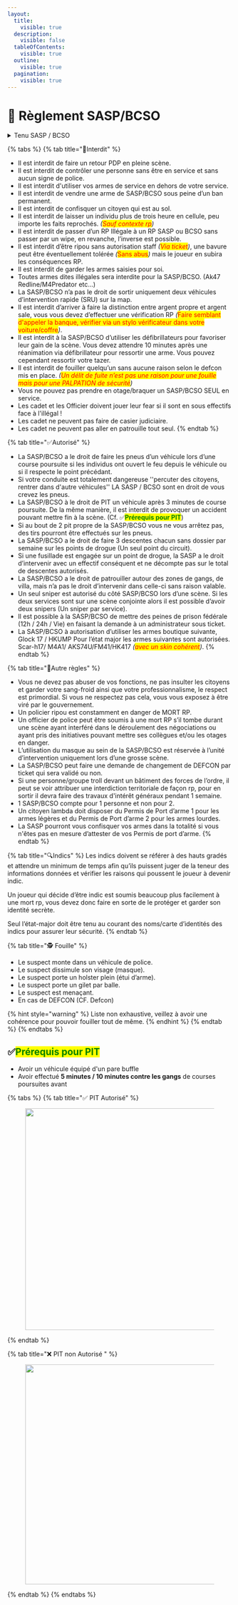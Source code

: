 ```yaml
---
layout:
  title:
    visible: true
  description:
    visible: false
  tableOfContents:
    visible: true
  outline:
    visible: true
  pagination:
    visible: true
---
```


# 👮 Règlement SASP/BCSO

<details>

<summary>Tenu SASP / BCSO</summary>

Les tenues et les véhicules SASP/BCSO sont obligatoires lorsque vous êtes en service, si vous êtes en civil vous devez porter un signe distinctif qui montre que vous appartenez à la police (Insigne, blason etc.…).

</details>

{% tabs %}
{% tab title="🛑Interdit" %}


* Il est interdit de faire un retour PDP en pleine scène.
* Il est interdit de contrôler une personne sans être en service et sans aucun signe de police.
* Il est interdit d'utiliser vos armes de service en dehors de votre service.
* Il est interdit de vendre une arme de SASP/BCSO sous peine d’un ban permanent.
* Il est interdit de confisquer un citoyen qui est au sol.
* Il est interdit de laisser un individu plus de trois heure en cellule, peu importe les faits reprochés. _(<mark style="color:red;">Sauf contexte rp</mark>)_
* Il est interdit de passer d’un RP Illégale à un RP SASP ou BCSO sans passer par un wipe, en revanche, l’inverse est possible.
* Il est interdit d’être ripou sans autorisation staff _(<mark style="color:red;">Via ticket</mark>)_, une bavure peut être éventuellement tolérée _(_<mark style="color:red;">Sans abus</mark>_)_ mais le joueur en subira les conséquences RP.
* Il est interdit de garder les armes saisies pour soi.
* Toutes armes dites illégales sera interdite pour la SASP/BCSO. (Ak47 Redline/M4Predator etc…)
* La SASP/BCSO n’a pas le droit de sortir uniquement deux véhicules d’intervention rapide (SRU) sur la map.
* Il est interdit d’arriver à faire la distinction entre argent propre et argent sale, vous vous devez d’effectuer une vérification RP _(_<mark style="color:red;">Faire semblant d'appeler la banque, vérifier via un stylo vérificateur dans votre voiture/coffre</mark>_)_.
* Il est interdit à la SASP/BCSO d’utiliser les défibrillateurs pour favoriser leur gain de la scène. Vous devez attendre 10 minutes après une réanimation via défibrillateur pour ressortir une arme. Vous pouvez cependant ressortir votre tazer.
* Il est interdit de fouiller quelqu’un sans aucune raison selon le defcon mis en place. _(<mark style="color:red;">Un délit de fuite n’est pas une raison pour une fouille mais pour une PALPATION de sécurité</mark>)_
* Vous ne pouvez pas prendre en otage/braquer un SASP/BCSO SEUL en service.
* Les cadet et les Officier doivent jouer leur fear si il sont en sous effectifs face à l'illégal !
* Les cadet ne peuvent pas faire de casier judiciaire.
* Les cadet ne peuvent pas aller en patrouille tout seul.
{% endtab %}

{% tab title="✅Autorisé" %}


* La SASP/BCSO a le droit de faire les pneus d’un véhicule lors d’une course poursuite si les individus ont ouvert le feu depuis le véhicule ou si il respecte le point précédant.
* Si votre conduite est totalement dangereuse ''percuter des citoyens, rentrer dans d'autre véhicules'' LA SASP / BCSO sont en droit de vous crevez les pneus.
* La SASP/BCSO à le droit de PIT un véhicule après 3 minutes de course poursuite. De la même manière, il est interdit de provoquer un accident pouvant mettre fin à la scène. (Cf. ✅<mark style="color:green;">**Prérequis pour PIT**</mark>)
* Si au bout de 2 pit propre de la SASP/BCSO vous ne vous arrêtez pas, des tirs pourront être effectués sur les pneus.
* La SASP/BCSO a le droit de faire 3 descentes chacun sans dossier par semaine sur les points de drogue (Un seul point du circuit).
* Si une fusillade est engagée sur un point de drogue, la SASP a le droit d’intervenir avec un effectif conséquent et ne décompte pas sur le total de descentes autorisés.
* La SASP/BCSO a le droit de patrouiller autour des zones de gangs, de villa, mais n’a pas le droit d’intervenir dans celle-ci sans raison valable.
* Un seul sniper est autorisé du côté SASP/BCSO lors d’une scène. Si les deux services sont sur une scène conjointe alors il est possible d’avoir deux snipers (Un sniper par service).
* Il est possible à la SASP/BCSO de mettre des peines de prison fédérale (12h / 24h / Vie) en faisant la demande à un administrateur sous ticket.
* La SASP/BCSO à autorisation d’utiliser les armes boutique suivante, Glock 17 / HKUMP Pour l’état major les armes suivantes sont autorisées. Scar-h17/ M4A1/ AKS74U/FM41/HK417 _(<mark style="color:red;">avec un skin cohérent</mark>)_.
{% endtab %}

{% tab title="📜Autre règles" %}
* Vous ne devez pas abuser de vos fonctions, ne pas insulter les citoyens et garder votre sang-froid ainsi que votre professionnalisme, le respect est primordial. Si vous ne respectez pas cela, vous vous exposez à être viré par le gouvernement.
* Un policier ripou est constamment en danger de MORT RP.
* Un officier de police peut être soumis à une mort RP s’il tombe durant une scène ayant interféré dans le déroulement des négociations ou ayant pris des initiatives pouvant mettre ses collègues et/ou les otages en danger.
* L’utilisation du masque au sein de la SASP/BCSO est réservée à l’unité d’intervention uniquement lors d’une grosse scène.
* La SASP/BCSO peut faire une demande de changement de DEFCON par ticket qui sera validé ou non.
* Si une personne/groupe troll devant un bâtiment des forces de l’ordre, il peut se voir attribuer une interdiction territoriale de façon rp, pour en sortir il devra faire des travaux d'intérêt généraux pendant 1 semaine.
* 1 SASP/BCSO compte pour 1 personne et non pour 2.
* Un citoyen lambda doit disposer du Permis de Port d’arme 1 pour les armes légères et du Permis de Port d’arme 2 pour les armes lourdes.
* La SASP pourront vous confisquer vos armes dans la totalité si vous n'êtes pas en mesure d’attester de vos Permis de port d’arme.
{% endtab %}

{% tab title="🔍Indics" %}
Les indics doivent se référer à des hauts gradés et attendre un minimum de temps afin qu’ils puissent juger de la teneur des informations données et vérifier les raisons qui poussent le joueur à devenir indic.

Un joueur qui décide d’être indic est soumis beaucoup plus facilement à une mort rp, vous devez donc faire en sorte de le protéger et garder son identité secrète.

Seul l’état-major doit être tenu au courant des noms/carte d’identités des indics pour assurer leur sécurité.
{% endtab %}

{% tab title="🕵️ Fouille" %}
* Le suspect monte dans un véhicule de police.
* Le suspect dissimule son visage (masque).
* Le suspect porte un holster plein (étui d’arme).
* Le suspect porte un gilet par balle.
* Le suspect est menaçant.
* En cas de DEFCON (CF. Defcon)

{% hint style="warning" %}
Liste non exhaustive, veillez à avoir une cohérence pour pouvoir fouiller tout de même.
{% endhint %}
{% endtab %}
{% endtabs %}

## ✅<mark style="color:green;">**Prérequis pour PIT**</mark>

* Avoir un véhicule équipé d'un pare buffle
* Avoir effectué **5 minutes / 10 minutes contre les gangs** de courses poursuites avant

{% tabs %}
{% tab title="✅ PIT Autorisé" %}
<figure><img src="../../.gitbook/assets/image.gif" alt="" width="497"><figcaption></figcaption></figure>
{% endtab %}

{% tab title="❌ PIT non Autorisé " %}
<figure><img src="../../.gitbook/assets/image (1).gif" alt="" width="493"><figcaption></figcaption></figure>
{% endtab %}
{% endtabs %}
